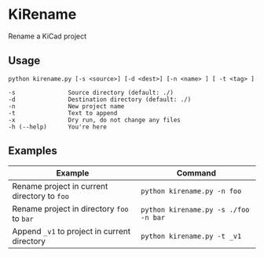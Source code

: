 # KiRename

Rename a KiCad project

## Usage

```
python kirename.py [-s <source>] [-d <dest>] [-n <name> ] [ -t <tag> ]

-s               Source directory (default: ./)
-d               Destination directory (default: ./)
-n               New project name
-t               Text to append
-x               Dry run, do not change any files
-h (--help)      You're here
```

## Examples

| Example | Command |
|---------|---------|
| Rename project in current directory to `foo` | `python kirename.py -n foo` |
| Rename project in directory `foo` to `bar` | `python kirename.py -s ./foo -n bar`
| Append `_v1` to project in current directory | `python kirename.py -t _v1` |
